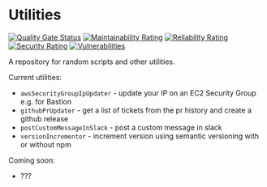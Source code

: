 # Utilities

[![Quality Gate Status](https://sonarcloud.io/api/project_badges/measure?project=maweeks_utilities&metric=alert_status)](https://sonarcloud.io/dashboard?id=maweeks_utilities)
[![Maintainability Rating](https://sonarcloud.io/api/project_badges/measure?project=maweeks_utilities&metric=sqale_rating)](https://sonarcloud.io/dashboard?id=maweeks_utilities)
[![Reliability Rating](https://sonarcloud.io/api/project_badges/measure?project=maweeks_utilities&metric=reliability_rating)](https://sonarcloud.io/dashboard?id=maweeks_utilities)
[![Security Rating](https://sonarcloud.io/api/project_badges/measure?project=maweeks_utilities&metric=security_rating)](https://sonarcloud.io/dashboard?id=maweeks_utilities)
[![Vulnerabilities](https://sonarcloud.io/api/project_badges/measure?project=maweeks_utilities&metric=vulnerabilities)](https://sonarcloud.io/dashboard?id=maweeks_utilities)

A repository for random scripts and other utilities.

Current utilities:

- `awsSecurityGroupIpUpdater` - update your IP on an EC2 Security Group e.g. for Bastion
- `githubPrUpdater` - get a list of tickets from the pr history and create a github release
- `postCustomMessageInSlack` - post a custom message in slack
- `versionIncrementor` - increment version using semantic versioning with or without npm

Coming soon:

- ???
